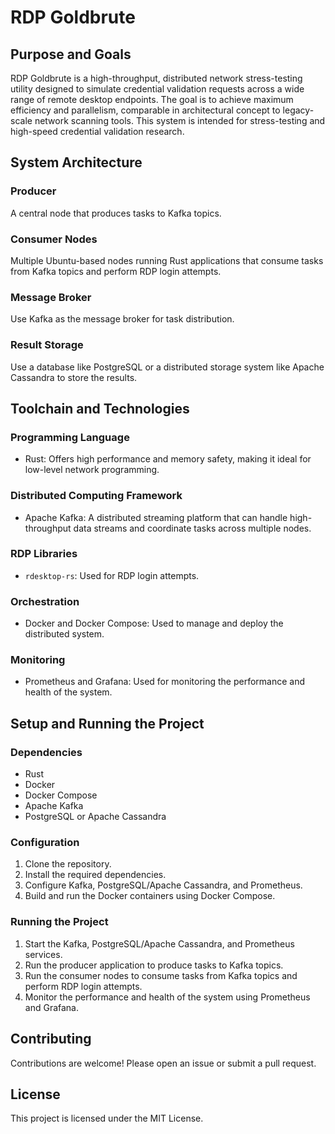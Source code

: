 # RDP Goldbrute

## Purpose and Goals

RDP Goldbrute is a high-throughput, distributed network stress-testing utility designed to simulate credential validation requests across a wide range of remote desktop endpoints. The goal is to achieve maximum efficiency and parallelism, comparable in architectural concept to legacy-scale network scanning tools. This system is intended for stress-testing and high-speed credential validation research.

## System Architecture

### Producer
A central node that produces tasks to Kafka topics.

### Consumer Nodes
Multiple Ubuntu-based nodes running Rust applications that consume tasks from Kafka topics and perform RDP login attempts.

### Message Broker
Use Kafka as the message broker for task distribution.

### Result Storage
Use a database like PostgreSQL or a distributed storage system like Apache Cassandra to store the results.

## Toolchain and Technologies

### Programming Language
- Rust: Offers high performance and memory safety, making it ideal for low-level network programming.

### Distributed Computing Framework
- Apache Kafka: A distributed streaming platform that can handle high-throughput data streams and coordinate tasks across multiple nodes.

### RDP Libraries
- `rdesktop-rs`: Used for RDP login attempts.

### Orchestration
- Docker and Docker Compose: Used to manage and deploy the distributed system.

### Monitoring
- Prometheus and Grafana: Used for monitoring the performance and health of the system.

## Setup and Running the Project

### Dependencies
- Rust
- Docker
- Docker Compose
- Apache Kafka
- PostgreSQL or Apache Cassandra

### Configuration
1. Clone the repository.
2. Install the required dependencies.
3. Configure Kafka, PostgreSQL/Apache Cassandra, and Prometheus.
4. Build and run the Docker containers using Docker Compose.

### Running the Project
1. Start the Kafka, PostgreSQL/Apache Cassandra, and Prometheus services.
2. Run the producer application to produce tasks to Kafka topics.
3. Run the consumer nodes to consume tasks from Kafka topics and perform RDP login attempts.
4. Monitor the performance and health of the system using Prometheus and Grafana.

## Contributing
Contributions are welcome! Please open an issue or submit a pull request.

## License
This project is licensed under the MIT License.
